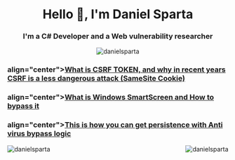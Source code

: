 <h1 align="center">Hello 👋, I'm Daniel Sparta</h1>
<h3 align="center">I'm a C# Developer and a Web vulnerability researcher</h3>
<p align="center"> <img src="https://komarev.com/ghpvc/?username=danielsparta&label=Profile%20views&color=0e75b6&style=flat" alt="danielsparta" /> </p>
<h3> align="center"><a href="https://www.fxp.co.il/showthread.php?t=21316185">What is CSRF TOKEN, and why in recent years CSRF is a less dangerous attack (SameSite Cookie)</a></h3>
<h3> align="center"><a href="https://www.fxp.co.il/showthread.php?t=21607417">What is Windows SmartScreen and How to bypass it</a></h3>
<h3> align="center"><a href="https://www.fxp.co.il/showthread.php?t=21624896">This is how you can get persistence with Anti virus bypass logic</a></h3>


<p><img align="right" src="https://github-readme-stats.vercel.app/api/top-langs?username=danielsparta&show_icons=true&locale=en&layout=compact" alt="danielsparta" /></p>
<p>&nbsp;<img align="left" src="https://github-readme-stats.vercel.app/api?username=danielsparta&show_icons=true&locale=en" alt="danielsparta" /></p>
